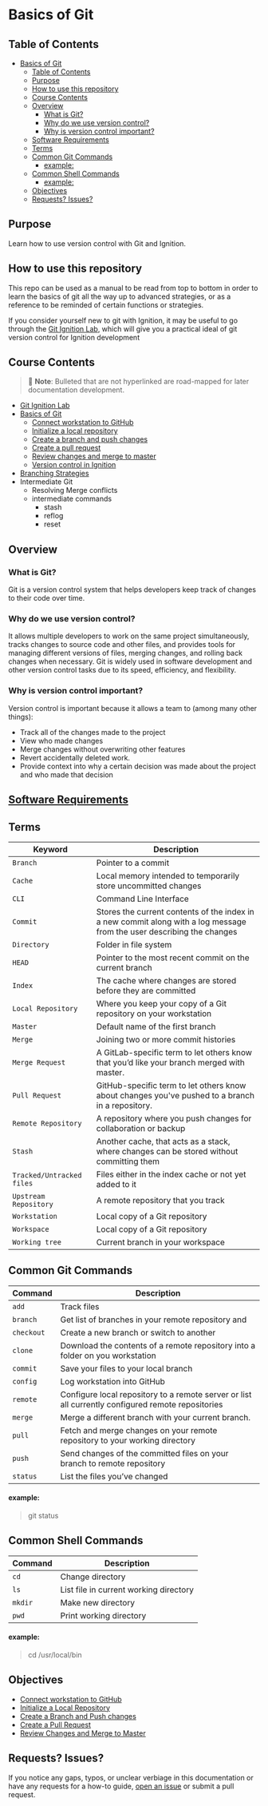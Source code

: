 # Basics of Git
## Table of Contents
- [Basics of Git](#basics-of-git)
  - [Table of Contents](#table-of-contents)
  - [Purpose](#purpose)
  - [How to use this repository](#how-to-use-this-repository)
  - [Course Contents](#course-contents)
  - [Overview](#overview)
    - [What is Git?](#what-is-git)
    - [Why do we use version control?](#why-do-we-use-version-control)
    - [Why is version control important?](#why-is-version-control-important)
  - [Software Requirements](#software-requirements)
  - [Terms](#terms)
  - [Common Git Commands](#common-git-commands)
      - [example:](#example)
  - [Common Shell Commands](#common-shell-commands)
      - [example:](#example-1)
  - [Objectives](#objectives)
  - [Requests? Issues?](#requests-issues)

## Purpose
Learn how to use version control with Git and Ignition.

## How to use this repository
This repo can be used as a manual to be read from top to bottom in order to learn the basics of git all the way up to advanced strategies, or as a reference to be reminded of certain functions or strategies.

If you consider yourself new to git with Ignition, it may be useful to go through the [Git Ignition Lab](https://inductive-git.ia.local/eknorr/git-ignition-lab.git), which will give you a practical ideal of git version control for Ignition development

## Course Contents
> :memo: **Note**: Bulleted that are not hyperlinked are road-mapped for later documentation development.

- [Git Ignition Lab](https://inductive-git.ia.local/eknorr/git-ignition-lab.git)
- [Basics of Git](https://inductive-git.ia.local/eknorr/version-control)
  - [Connect workstation to GitHub](Connect%20your%20Workstation.md)
  - [Initialize a local repository](Initialize%20a%20Local%20Repository.md)
  - [Create a branch and push changes](Create%20a%20Branch%20and%20Push%20changes.md)
  - [Create a pull request](Create%20a%20Pull%20Request.md)
  - [Review changes and merge to master](Review%20Changes%20and%20Merge%20to%20Master.md)
  - [Version control in Ignition](Ignition.md)
- [Branching Strategies](Branching%20Strategy.md)
- Intermediate Git
  - Resolving Merge conflicts
  - intermediate commands
    - stash
    - reflog
    - reset
## Overview
### What is Git?
Git is a version control system that helps developers keep track of changes to their code over time. 
### Why do we use version control?
It allows multiple developers to work on the same project simultaneously, tracks changes to source code and other files, and provides tools for managing different versions of files, merging changes, and rolling back changes when necessary. Git is widely used in software development and other version control tasks due to its speed, efficiency, and flexibility.
### Why is version control important?
Version control is important because it allows a team to (among many other things):
- Track all of the changes made to the project
- View who made changes
- Merge changes without overwriting other features
- Revert accidentally deleted work.
- Provide context into why a certain decision was made about the project and who made that decision

## [Software Requirements](Software%20Requirements.md)

## Terms
| **Keyword** | **Description** |
| --- | --- |
| `Branch` | Pointer to a commit |
| `Cache` | Local memory intended to temporarily store uncommitted changes |
| `CLI` | Command Line Interface |
| `Commit` | Stores the current contents of the index in a new commit along with a log message from the user describing the changes |
| `Directory` | Folder in file system |
| `HEAD` | Pointer to the most recent commit on the current branch |
| `Index` | The cache where changes are stored before they are committed |
| `Local Repository` | Where you keep your copy of a Git repository on your workstation |
| `Master` | Default name of the first branch |
| `Merge` | Joining two or more commit histories |
| `Merge Request` | A GitLab-specific term to let others know that you’d like your branch merged with master. |
| `Pull Request` | GitHub-specific term to let others know about changes you've pushed to a branch in a repository. |
| `Remote Repository` | A repository where you push changes for collaboration or backup |
| `Stash` | Another cache, that acts as a stack, where changes can be stored without committing them |
| `Tracked/Untracked files` | Files either in the index cache or not yet added to it |
| `Upstream Repository` | A remote repository that you track |
| `Workstation` | Local copy of a Git repository |
| `Workspace` | Local copy of a Git repository |
| `Working tree` | Current branch in your workspace |

## Common Git Commands

| **Command** | **Description** |
| --- | --- |
| `add` | Track files |
| `branch` | Get list of branches in your remote repository and  |
| `checkout` | Create a new branch or switch to another |
| `clone` | Download the contents of a remote repository into a folder on you workstation |
| `commit` | Save your files to your local branch |
| `config` | Log workstation into GitHub |
| `remote` | Configure local repository to a remote server or list all currently configured remote repositories |
| `merge` | Merge a different branch with your current branch. |
| `pull` | Fetch and merge changes on your remote repository to your working directory |
| `push` | Send changes of the committed files on your branch to remote repository |
| `status` | List the files you’ve changed |
#### example: 
> git status

## Common Shell Commands
| **Command** | **Description** |
| --- | --- |
| `cd` | Change directory |
| `ls` | List file in current working directory |
| `mkdir` | Make new directory |
| `pwd` | Print working directory |

#### example:
> cd /usr/local/bin

## Objectives
- [Connect workstation to GitHub](Connect%20your%20Workstation.md)
- [Initialize a Local Repository](Initialize%20a%20Local%20Repository.md)
- [Create a Branch and Push changes](Create%20a%20Branch%20and%20Push%20changes.md)
- [Create a Pull Request](Create%20a%20Pull%20Request.md)
- [Review Changes and Merge to Master](Review%20Changes%20and%20Merge%20to%20Master.md)

## Requests? Issues?

If you notice any gaps, typos, or unclear verbiage in this documentation or have any requests for a how-to guide, [open an issue](https://inductive-git.ia.local/eknorr/version-control/issues) or submit a pull request.